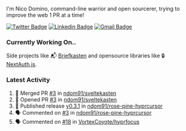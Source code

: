 
I'm Nico Domino, command-line warrior and open sourcerer, trying to improve the web 1 PR at a time!

[![Twitter Badge](https://img.shields.io/badge/-@ndom91-1ca0f1?style=flat-square&labelColor=1ca0f1&logo=twitter&logoColor=white&link=https://twitter.com/ndom91)](https://twitter.com/ndom91) [![Linkedin Badge](https://img.shields.io/badge/-ndom91-blue?style=flat-square&logo=Linkedin&logoColor=white&link=https://www.linkedin.com/in/ndom91/)](https://www.linkedin.com/in/ndom91/) [![Gmail Badge](https://img.shields.io/badge/-yo@ndo.dev-c14438?style=flat-square&logo=mail.ru&logoColor=white&link=mailto:yo@ndo.dev)](mailto:yo@ndo.dev)

### Currently Working On..

Side projects like 📬 [Briefkasten](https://briefkastenhq.com) and opensource libraries like 🔒 [NextAuth.js](https://github.com/nextauthjs/next-auth).

<!--START_SECTION_PROFILE_VIEWS:readme-info-->
<!--END_SECTION_PROFILE_VIEWS:readme-info-->

<!--START_SECTION_DAILY_COMMIT:readme-info-->
<!--END_SECTION_DAILY_COMMIT:readme-info-->

<!--START_SECTION_WEEKLY_COMMIT:readme-info-->
<!--END_SECTION_WEEKLY_COMMIT:readme-info-->

### Latest Activity

<!--START_SECTION:activity-->
1. 🎉 Merged PR [#3](https://github.com/ndom91/sveltekasten/pull/3) in [ndom91/sveltekasten](https://github.com/ndom91/sveltekasten)
2. 💪 Opened PR [#3](https://github.com/ndom91/sveltekasten/pull/3) in [ndom91/sveltekasten](https://github.com/ndom91/sveltekasten)
3. 🚀 Published release [v0.3.1](https://github.com/ndom91/rose-pine-hyprcursor/releases/tag/v0.3.1) in [ndom91/rose-pine-hyprcursor](https://github.com/ndom91/rose-pine-hyprcursor)
4. 🗣 Commented on [#3](https://github.com/ndom91/rose-pine-hyprcursor/issues/3#issuecomment-2002597462) in [ndom91/rose-pine-hyprcursor](https://github.com/ndom91/rose-pine-hyprcursor)
5. 🗣 Commented on [#18](https://github.com/VortexCoyote/hyprfocus/issues/18#issuecomment-2002399717) in [VortexCoyote/hyprfocus](https://github.com/VortexCoyote/hyprfocus)
<!--END_SECTION:activity-->
